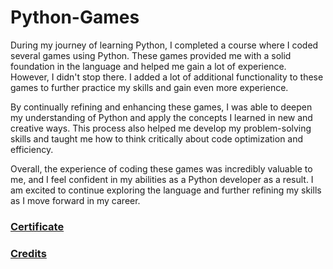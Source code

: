 # Python-Games

During my journey of learning Python, I completed a course where I coded several games using Python. These games provided me with a solid foundation in the language and helped me gain a lot of experience. However, I didn't stop there. I added a lot of additional functionality to these games to further practice my skills and gain even more experience.

By continually refining and enhancing these games, I was able to deepen my understanding of Python and apply the concepts I learned in new and creative ways. This process also helped me develop my problem-solving skills and taught me how to think critically about code optimization and efficiency.

Overall, the experience of coding these games was incredibly valuable to me, and I feel confident in my abilities as a Python developer as a result. I am excited to continue exploring the language and further refining my skills as I move forward in my career.

### [Certificate](https://www.udemy.com/certificate/UC-bf0fe3dc-dce4-4b70-bf47-380cf845ed45/)

### [Credits](https://www.udemy.com/course/complete-python-bootcamp/)


